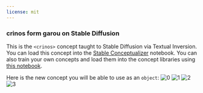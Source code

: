 ```yaml
---
license: mit
---
```

### crinos form garou on Stable Diffusion
This is the `<crinos>` concept taught to Stable Diffusion via Textual Inversion. You can load this concept into the [Stable Conceptualizer](https://colab.research.google.com/github/huggingface/notebooks/blob/main/diffusers/stable_conceptualizer_inference.ipynb) notebook. You can also train your own concepts and load them into the concept libraries using [this notebook](https://colab.research.google.com/github/huggingface/notebooks/blob/main/diffusers/sd_textual_inversion_training.ipynb).

Here is the new concept you will be able to use as an `object`:
![<crinos> 0](https://huggingface.co/sd-concepts-library/crinos-form-garou/resolve/main/concept_images/1.jpeg)
![<crinos> 1](https://huggingface.co/sd-concepts-library/crinos-form-garou/resolve/main/concept_images/0.jpeg)
![<crinos> 2](https://huggingface.co/sd-concepts-library/crinos-form-garou/resolve/main/concept_images/2.jpeg)
![<crinos> 3](https://huggingface.co/sd-concepts-library/crinos-form-garou/resolve/main/concept_images/3.jpeg)

